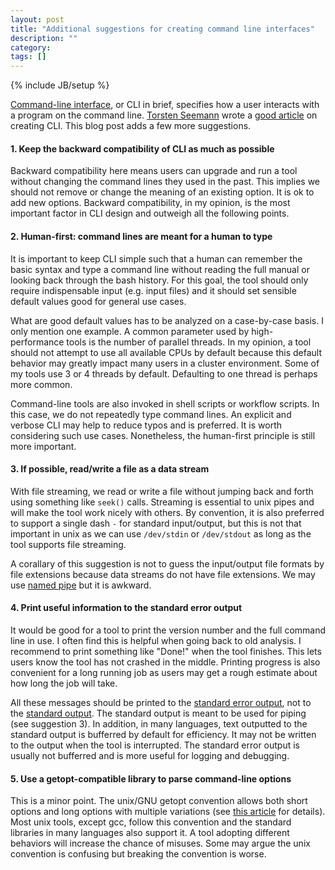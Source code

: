 ```yaml
---
layout: post
title: "Additional suggestions for creating command line interfaces"
description: ""
category: 
tags: []
---
```

{% include JB/setup %}

[Command-line interface][cli], or CLI in brief, specifies how a user interacts
with a program on the command line. [Torsten Seemann][tseemann] wrote a [good
article][giga-cli] on creating CLI. This blog post adds a few more suggestions.

#### 1. Keep the backward compatibility of CLI as much as possible

Backward compatibility here means users can upgrade and run a tool without
changing the command lines they used in the past. This implies we should not
remove or change the meaning of an existing option. It is ok to add new
options. Backward compatibility, in my opinion, is the most important factor in
CLI design and outweigh all the following points.

#### 2. Human-first: command lines are meant for a human to type

It is important to keep CLI simple such that a human can remember the basic
syntax and type a command line without reading the full manual or looking back
through the bash history. For this goal, the tool should only require
indispensable input (e.g. input files) and it should set sensible default
values good for general use cases.

What are good default values has to be analyzed on a case-by-case basis. I only
mention one example. A common parameter used by high-performance tools is the
number of parallel threads. In my opinion, a tool should not attempt to use all
available CPUs by default because this default behavior may greatly impact many
users in a cluster environment. Some of my tools use 3 or 4 threads by default.
Defaulting to one thread is perhaps more common.

Command-line tools are also invoked in shell scripts or workflow scripts. In
this case, we do not repeatedly type command lines. An explicit and verbose CLI
may help to reduce typos and is preferred. It is worth considering such use
cases. Nonetheless, the human-first principle is still more important.

#### 3. If possible, read/write a file as a data stream

With file streaming, we read or write a file without jumping back and forth
using something like `seek()` calls. Streaming is essential to unix pipes and
will make the tool work nicely with others. By convention, it is also preferred
to support a single dash `-` for standard input/output, but this is not that
important in unix as we can use `/dev/stdin` or `/dev/stdout` as long as the
tool supports file streaming.

A corallary of this suggestion is not to guess the input/output file formats by
file extensions because data streams do not have file extensions. We may use
[named pipe][named-pipe] but it is awkward.

#### 4. Print useful information to the standard error output

It would be good for a tool to print the version number and the full command
line in use. I often find this is helpful when going back to old analysis. I
recommend to print something like "Done!" when the tool finishes. This lets
users know the tool has not crashed in the middle. Printing progress is also
convenient for a long running job as users may get a rough estimate about how
long the job will take.

All these messages should be printed to the [standard error output][stderr],
not to the [standard output][stdout]. The standard output is meant to be used
for piping (see suggestion 3). In addition, in many languages, text outputted
to the standard output is bufferred by default for efficiency. It may not be
written to the output when the tool is interrupted. The standard error output
is usually not bufferred and is more useful for logging and debugging.

#### 5. Use a getopt-compatible library to parse command-line options

This is a minor point. The unix/GNU getopt convention allows both short options
and long options with multiple variations (see [this article][unix-cli] for
details). Most unix tools, except gcc, follow this convention and the standard
libraries in many languages also support it. A tool adopting different
behaviors will increase the chance of misuses. Some may argue the unix
convention is confusing but breaking the convention is worse.

[cli]: https://en.wikipedia.org/wiki/Command-line_interface
[tseemann]: https://www.doherty.edu.au/people/associate-professor-torsten-seemann
[giga-cli]: https://academic.oup.com/gigascience/article/2/1/2047-217X-2-15/2656133
[unix-cli]: https://nullprogram.com/blog/2020/08/01/
[named-pipe]: https://en.wikipedia.org/wiki/Named_pipe
[stderr]: https://en.wikipedia.org/wiki/Standard_streams#Standard_error_(stderr)
[stdout]: https://en.wikipedia.org/wiki/Standard_streams#Standard_output_(stdout)
